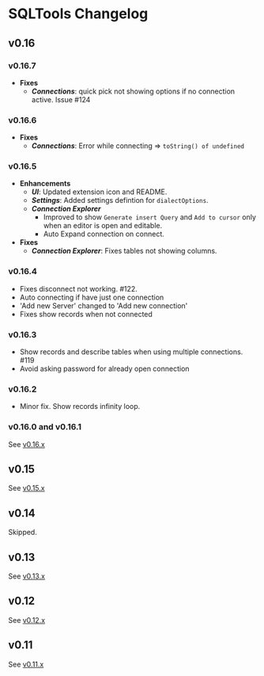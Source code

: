 # SQLTools Changelog

## v0.16

### v0.16.7
- **Fixes**
  - ***Connections***: quick pick not showing options if no connection active. Issue #124

### v0.16.6
- **Fixes**
  - ***Connections***: Error while connecting => `toString() of undefined`

### v0.16.5

- **Enhancements**
  - ***UI***: Updated extension icon and README.
  - ***Settings***: Added settings defintion for `dialectOptions`.
  - ***Connection Explorer***
    - Improved to show  `Generate insert Query` and `Add to cursor` only when an editor is open and editable.
    - Auto Expand connection on connect.
- **Fixes**
  - ***Connection Explorer***: Fixes tables not showing columns.

### v0.16.4

- Fixes disconnect not working. #122.
- Auto connecting if have just one connection
- 'Add new Server' changed to 'Add new connection'
- Fixes show records when not connected

### v0.16.3

- Show records and describe tables when using multiple connections. #119
- Avoid asking password for already open connection

### v0.16.2

- Minor fix. Show records infinity loop.

### v0.16.0 and v0.16.1

See [v0.16.x](https://github.com/mtxr/vscode-sqltools/blob/master/static/release-notes/v0.16.x.md)

## v0.15

See [v0.15.x](https://github.com/mtxr/vscode-sqltools/blob/master/static/release-notes/v0.15.x.md)

## v0.14

Skipped.

## v0.13

See [v0.13.x](https://github.com/mtxr/vscode-sqltools/blob/master/static/release-notes/v0.13.x.md)

## v0.12

See [v0.12.x](https://github.com/mtxr/vscode-sqltools/blob/master/static/release-notes/v0.12.x.md)

## v0.11

See [v0.11.x](https://github.com/mtxr/vscode-sqltools/blob/master/static/release-notes/v0.11.x.md)